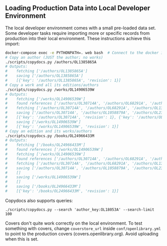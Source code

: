 ## Loading Production Data into Local Developer Environment	

The local developer environment comes with a small pre-loaded data set. Some developer tasks require importing more or specific records from production into their local environment. These instructions achieve this import:	

```bash	
docker-compose exec -e PYTHONPATH=. web bash  # Connect to the docker image
# Copy an author (JUST the author; no works)	
./scripts/copydocs.py /authors/OL1385865A	
# Outputs:	
#    fetching ['/authors/OL1385865A']	
#    saving ['/authors/OL1385865A']	
#    [{'key': '/authors/OL1385865A', 'revision': 1}]	
# Copy a work and all its editions/authors	
./scripts/copydocs.py /works/OL14906539W	
# Outputs:	
#    fetching ['/works/OL14906539W']	
#    found references ['/authors/OL30714A', '/authors/OL68291A', '/authors/OL1385865A', '/authors/OL1058879A', '/authors/OL238025A']	
#    fetching ['/authors/OL30714A', '/authors/OL68291A', '/authors/OL1385865A', '/authors/OL1058879A', '/authors/OL238025A']	
#    saving ['/authors/OL30714A', '/authors/OL1058879A', '/authors/OL238025A', '/authors/OL68291A', '/authors/OL1385865A']	
#    [{'key': '/authors/OL30714A', 'revision': 1}, {'key': '/authors/OL1058879A', 'revision': 1}, {'key': '/authors/OL238025A', 'revision': 1}, {'key': '/authors/OL68291A', 'revision': 1}]	
#    saving ['/works/OL14906539W']	
#    [{'key': '/works/OL14906539W', 'revision': 1}]	
# Copy an edition and its works/authors	
./scripts/copydocs.py /books/OL24966433M	
# Outputs:	
#    fetching ['/books/OL24966433M']	
#    found references ['/works/OL14906539W']	
#    fetching ['/works/OL14906539W']	
#    found references ['/authors/OL30714A', '/authors/OL68291A', '/authors/OL1385865A', '/authors/OL1058879A', '/authors/OL238025A']	
#    fetching ['/authors/OL30714A', '/authors/OL68291A', '/authors/OL1385865A', '/authors/OL1058879A', '/authors/OL238025A']	
#    saving ['/authors/OL30714A', '/authors/OL1058879A', '/authors/OL238025A', '/authors/OL68291A', '/authors/OL1385865A']	
#    []	
#    saving ['/works/OL14906539W']	
#    []	
#    saving ['/books/OL24966433M']	
#    [{'key': '/books/OL24966433M', 'revision': 1}]	
```	

Copydocs also supports queries:

```
./scripts/copydocs.py --search 'author_key:OL18053A' --search-limit 100
```

Covers don't quite work correctly on the local environment. To test something with covers, change `coverstore_url` inside `conf/openlibrary.yml` to point to the production covers (covers.openlibrary.org). Avoid uploading when this is set.